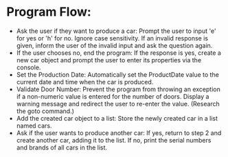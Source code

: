# Program Flow:

- Ask the user if they want to produce a car: Prompt the user to input 'e' for yes or 'h' for no. Ignore case sensitivity. If an invalid response is given, inform the user of the invalid input and ask the question again.
- If the user chooses no, end the program: If the response is yes, create a new car object and prompt the user to enter its properties via the console.
- Set the Production Date: Automatically set the ProductDate value to the current date and time when the car is produced.
- Validate Door Number: Prevent the program from throwing an exception if a non-numeric value is entered for the number of doors. Display a warning message and redirect the user to re-enter the value. (Research the goto command.)
- Add the created car object to a list: Store the newly created car in a list named cars.
- Ask if the user wants to produce another car: If yes, return to step 2 and create another car, adding it to the list. If no, print the serial numbers and brands of all cars in the list.
